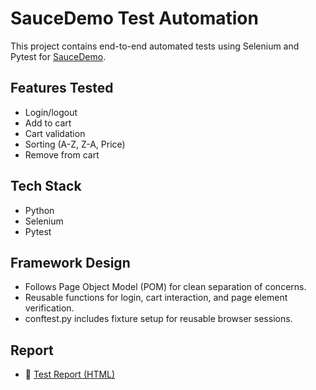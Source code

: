 # SauceDemo Test Automation
This project contains end-to-end automated tests using Selenium and Pytest for [SauceDemo](https://www.saucedemo.com).

## Features Tested
- Login/logout
- Add to cart
- Cart validation
- Sorting (A-Z, Z-A, Price)
- Remove from cart

## Tech Stack
- Python
- Selenium
- Pytest

## Framework Design
- Follows Page Object Model (POM) for clean separation of concerns.
- Reusable functions for login, cart interaction, and page element verification.
- conftest.py includes fixture setup for reusable browser sessions.

## Report
- 📄 [Test Report (HTML)](./reports/report.html)
